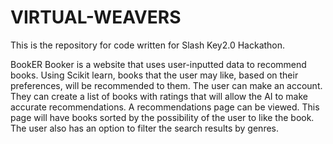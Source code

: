 # VIRTUAL-WEAVERS
This is the repository for code written for Slash Key2.0 Hackathon.



BookER
Booker is a website that uses user-inputted data to recommend books. Using Scikit learn, books that the user may like, based on their preferences, will be recommended to them.
The user can make an account. They can create a list of books with ratings that will allow the AI to make accurate recommendations. A recommendations page can be viewed. This page will have books sorted by the possibility of the user to like the book. The user also has an option to filter the search results by genres.

